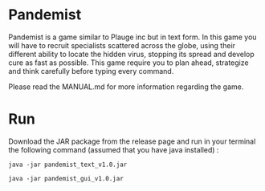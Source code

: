 # Pandemist

Pandemist is a game similar to Plauge inc but in text form. In this game you will
have to recruit specialists scattered across the globe, using their different ability 
to locate the hidden virus, stopping its spread and develop cure as fast as
possible. This game require you to plan ahead, strategize and think carefully
before typing every command.

Please read the MANUAL.md for more information regarding the game.

# Run

Download the JAR package from the release page and run in your terminal the
following command (assumed that you have java installed) :

```
java -jar pandemist_text_v1.0.jar

java -jar pandemist_gui_v1.0.jar
```


